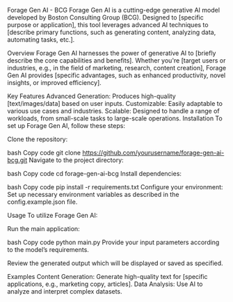 Forage Gen AI - BCG
Forage Gen AI is a cutting-edge generative AI model developed by Boston Consulting Group (BCG). Designed to [specific purpose or application], this tool leverages advanced AI techniques to [describe primary functions, such as generating content, analyzing data, automating tasks, etc.].

Overview
Forage Gen AI harnesses the power of generative AI to [briefly describe the core capabilities and benefits]. Whether you're [target users or industries, e.g., in the field of marketing, research, content creation], Forage Gen AI provides [specific advantages, such as enhanced productivity, novel insights, or improved efficiency].

Key Features
Advanced Generation: Produces high-quality [text/images/data] based on user inputs.
Customizable: Easily adaptable to various use cases and industries.
Scalable: Designed to handle a range of workloads, from small-scale tasks to large-scale operations.
Installation
To set up Forage Gen AI, follow these steps:

Clone the repository:

bash
Copy code
git clone https://github.com/yourusername/forage-gen-ai-bcg.git
Navigate to the project directory:

bash
Copy code
cd forage-gen-ai-bcg
Install dependencies:

bash
Copy code
pip install -r requirements.txt
Configure your environment: Set up necessary environment variables as described in the config.example.json file.

Usage
To utilize Forage Gen AI:

Run the main application:

bash
Copy code
python main.py
Provide your input parameters according to the model’s requirements.

Review the generated output which will be displayed or saved as specified.

Examples
Content Generation: Generate high-quality text for [specific applications, e.g., marketing copy, articles].
Data Analysis: Use AI to analyze and interpret complex datasets.
